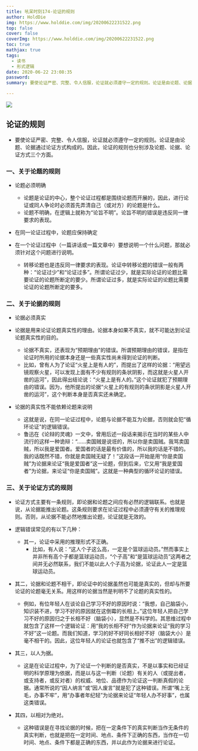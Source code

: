 ```yaml
---
title: 吼呆时刻174-论证的规则
author: HoldDie
img: https://www.holddie.com/img/20200622231522.png
top: false
cover: false
coverImg: https://www.holddie.com/img/20200622231522.png
toc: true
mathjax: true
tags:
  - 读书
  - 形式逻辑
date: 2020-06-22 23:08:35
password:
summary: 要使论证严密、完整、令人信服，论证就必须遵守一定的规则。论证是由论题、论据通过论证方式构成的。因此，论证的规则也分别涉及论题、论据、论证方式三个方面。

---
```


![](https://www.holddie.com/img/20200622231522.png)

## 论证的规则

- 要使论证严密、完整、令人信服，论证就必须遵守一定的规则。论证是由论题、论据通过论证方式构成的。因此，论证的规则也分别涉及论题、论据、论证方式三个方面。

### 一、关于论题的规则

- 论题必须明确

	- 论题是论证的中心，整个论证过程都是围绕论题而开展的，因此，进行论证或同人争论时必须首先弄清自己（或对方）的论题是什么。
	- 论题不明确，在逻辑上就称为“论旨不明”。论旨不明的错误是违反同一律要求的表现。

- 在同一论证过程中，论题应保持确定
- 在一个论证过程中（一篇讲话或一篇文章中）要想说明一个什么问题，那就必须针对这个问题进行说明。
	- 转移论题也是违反同一律要求的表现。论证中转移论题的错误一般有两种：“论证过少”和“论证过多”。所谓论证过少，就是实际论证的论题比需要论证的论题所断定的要少。所谓论证过多，就是实际论证的论题比需要论证的论题所断定的要多。

### 二、关于论据的规则

- 论据必须真实
- 论据是用来论证论题真实性的理由。论据本身如果不真实，就不可能达到论证论题真实性的目的。
	- 论据不真实，还表现为“预期理由”的错误。所谓预期理由的错误，是指在论证时所用的论据本身还是一些真实性尚未得到论证的判断。
	- 比如，曾有人为了论证“火星上是有人的”，而提出了这样的论据：“用望远镜观察火星，可以发现上面有不少有规则的条状阴影，而这就是火星人开凿的运河”，因此得出结论说：“火星上是有人的。”这个论证就犯了预期理由的错误。因为，他所提出的论据“火星上的有规则的条状阴影是火星人开凿的运河”，这个判断本身是否真实还未确定。
	
- 论据的真实性不能依赖论题来说明

	- 这就是说，在同一论证过程中，论题与论据不能互为论据，否则就会犯“循环论证”的逻辑错误。
	- 鲁迅在《论辩的灵魂》一文中，曾用后述一段话来揭示在当时的某些人中流行的这样一种诡辩：“……卖国贼是说诳的，所以你是卖国贼。我骂卖国贼，所以我是爱国者。爱国者的话是最有价值的，所以我的话是不错的。我的话既然不错，你就是卖国贼无疑了！”这段话一开始是用“你是卖国贼”为论据来论证“我是爱国者”这一论题，但到后来，它又用“我是爱国者”为论据，来论证“你是卖国贼”。这就是一种典型的循环论证的错误。

### 三、关于论证方式的规则

- 论证方式主要有一条规则，即论据和论题之间应有必然的逻辑联系。也就是说，从论据能推出论题。这条规则要求在论证过程中必须遵守有关的推理规则。否则，从论据不能必然地推出论题，论证就是无效的。
- 逻辑错误常见的有以下几种：

	- 其一，论证中采用的推理形式不正确。
	  - 比如，有人说：“这人个子这么高，一定是个篮球运动员。”然而事实上并非所有高个子都是篮球运动员，“个子高”和“是篮球运动员”这两者之间并无必然联系，我们不能以此人个子高为论据，论证此人一定是篮球运动员。
- 其二，论据和论题不相干，即论证中的论据虽然也可能是真实的，但却与所要论证的论题毫无关系。用这样的论据当然是判明不了论题的真实性的。
	
	- 例如，有位年轻人在谈论自己学习不好的原因时说：“我想，自己脑袋小，知识装不进，学习不好的原因就在这倒霉的长相上。”这位年轻人把自己学习不好的原因归之于长相不好（脑袋小），显然是不科学的。其思维过程中就包含了这样一个逻辑论证：用“我的长相不好”作为论据来论证“我的学习不好”这一论题。而我们知道，学习的好不好同长相好不好（脑袋大小）是毫不相干的。因此，这位年轻人的论证也就包含了“推不出”的逻辑错误。
- 其三，以人为据。

	- 这是在论证过程中，为了论证一个判断的是否真实，不是以事实和已经证明的科学原理为依据，而是以与这一判断（论题）有关的人（或提出者，或支持者，或反对者）的权威、地位、品德作为论证这一判断真假的论据。通常所说的“因人纳言”或“因人废言”就是犯了这种错误。所谓“嘴上无毛，办事不牢”，用“办事者年纪轻”为论据来论证“年轻人办不好事”，也属这类错误。
- 其四，以相对为绝对。
	
	- 这种错误是在寻找论据的时候，把在一定条件下的真实判断当作无条件的真实判断，也就是把在一定时间、地点、条件下正确的东西，当作在一切时间、地点、条件下都是正确的东西，并以此作为论据来进行论证。
